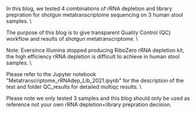 In this blog, we tested 4 combinations of rRNA depletion and library prepration for shotgun metatranscriptome sequencing on 3 human stool samples. \

The purpose of this blog is to give transparent Quality Control (QC) workflow and results of shotgun metatranscriptome. \

Note: Eversince Illumina stopped producing RiboZero rRNA depletion kit, the high efficiency rRNA depletion is difficult to achieve in human stool samples. \

Please refer to the Jupyter notebook "Metatranscriptome_rRNAdep_Lib_2021.ipynb" for the description of the test and folder QC_results for detailed multiqc results. \

Please note we only tested 3 samples and this blog should only be used as reference not your own rRNA depletion+library prepration decision. 

